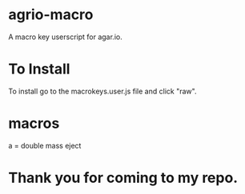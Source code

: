 # agrio-macro
A macro key userscript for agar.io.
# To Install
To install go to the macrokeys.user.js file and click "raw".
# macros
a = double mass eject
# Thank you for coming to my repo.


